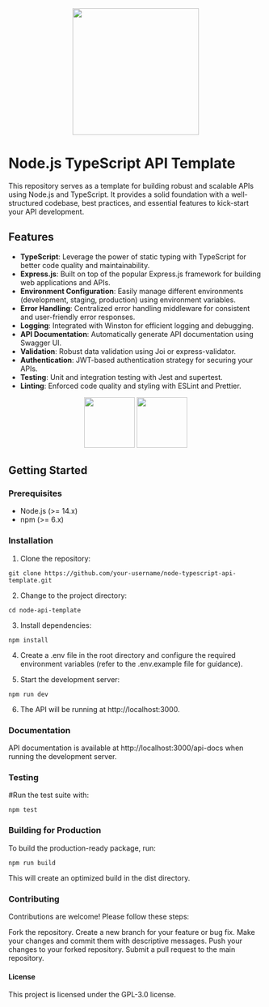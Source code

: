 <div align="center">
  <img width="250" height="250" src="https://github.com/sathirak/node-api-template/assets/145209193/76f7f0b2-e030-479d-aa2d-c1c7aa27f17b" />
<div/>

<div align="left">
  
# Node.js TypeScript API Template

This repository serves as a template for building robust and scalable APIs using Node.js and TypeScript. It provides a solid foundation with a well-structured codebase, best practices, and essential features to kick-start your API development.

## Features

- **TypeScript**: Leverage the power of static typing with TypeScript for better code quality and maintainability.
- **Express.js**: Built on top of the popular Express.js framework for building web applications and APIs.
- **Environment Configuration**: Easily manage different environments (development, staging, production) using environment variables.
- **Error Handling**: Centralized error handling middleware for consistent and user-friendly error responses.
- **Logging**: Integrated with Winston for efficient logging and debugging.
- **API Documentation**: Automatically generate API documentation using Swagger UI.
- **Validation**: Robust data validation using Joi or express-validator.
- **Authentication**: JWT-based authentication strategy for securing your APIs.
- **Testing**: Unit and integration testing with Jest and supertest.
- **Linting**: Enforced code quality and styling with ESLint and Prettier.
  
<div/>
  
<div align="center">
  <img width="100" height="100" src="https://github.com/sathirak/node-api-template/assets/145209193/f1f1fec3-42fe-4093-b1b0-ed85a887a834" />
  <img width="100" height="100" src="https://github.com/sathirak/node-api-template/assets/145209193/c5aabee8-a5b2-4782-8433-0d4daf6dbb1f" />
<div/>

<div align="left">

## Getting Started

### Prerequisites

- Node.js (>= 14.x)
- npm (>= 6.x)

### Installation

1. Clone the repository:

```
git clone https://github.com/your-username/node-typescript-api-template.git
```

2. Change to the project directory:

```
cd node-api-template
```

3. Install dependencies:

```
npm install
```

4. Create a .env file in the root directory and configure the required environment variables (refer to the .env.example file for guidance).
  
5. Start the development server:

```
npm run dev
```

6. The API will be running at http://localhost:3000.

### Documentation
API documentation is available at http://localhost:3000/api-docs when running the development server.

### Testing
#Run the test suite with:


```
npm test
```

### Building for Production

To build the production-ready package, run:

```
npm run build
```
This will create an optimized build in the dist directory.

### Contributing

Contributions are welcome! Please follow these steps:

Fork the repository.
Create a new branch for your feature or bug fix.
Make your changes and commit them with descriptive messages.
Push your changes to your forked repository.
Submit a pull request to the main repository.

#### License

This project is licensed under the GPL-3.0 license.


<div/>
